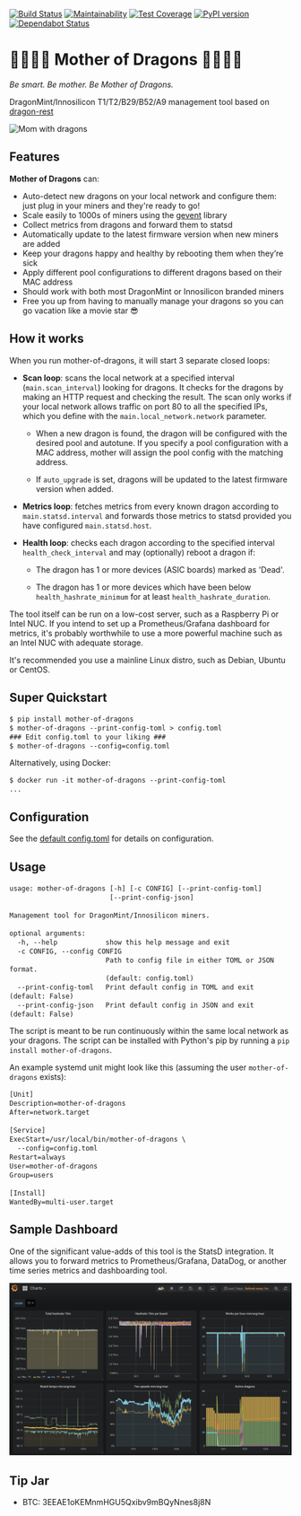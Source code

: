 [![Build Status](https://travis-ci.org/brndnmtthws/mother-of-dragons.svg?branch=master)](https://travis-ci.org/brndnmtthws/mother-of-dragons) [![Maintainability](https://api.codeclimate.com/v1/badges/b555c676a4940731d47f/maintainability)](https://codeclimate.com/github/brndnmtthws/mother-of-dragons/maintainability) [![Test Coverage](https://api.codeclimate.com/v1/badges/b555c676a4940731d47f/test_coverage)](https://codeclimate.com/github/brndnmtthws/mother-of-dragons/test_coverage) [![PyPI version](https://badge.fury.io/py/mother-of-dragons.svg)](https://badge.fury.io/py/mother-of-dragons) [![Dependabot Status](https://api.dependabot.com/badges/status?host=github&repo=brndnmtthws/mother-of-dragons)](https://dependabot.com)

# 🐲👸🔥🐉 Mother of Dragons 🐲👸🔥🐉

_Be smart. Be mother. Be Mother of Dragons._

DragonMint/Innosilicon T1/T2/B29/B52/A9 management tool based on
[dragon-rest](https://github.com/brndnmtthws/dragon-rest)

![Mom with dragons](/mom.gif?raw=true)

## Features

**Mother of Dragons** can:

- Auto-detect new dragons on your local network and configure them:
  just plug in your miners and they're ready to go!
- Scale easily to 1000s of miners using the [gevent](http://www.gevent.org/)
  library
- Collect metrics from dragons and forward them to statsd
- Automatically update to the latest firmware version when new miners are
  added
- Keep your dragons happy and healthy by rebooting them when they’re sick
- Apply different pool configurations to different dragons based on their
  MAC address
- Should work with both most DragonMint or Innosilicon branded miners
- Free you up from having to manually manage your dragons so you can go
  vacation like a movie star 😎

## How it works

When you run mother-of-dragons, it will start 3 separate closed loops:

- **Scan loop**: scans the local network at a specified interval
  (`main.scan_interval`) looking for dragons. It checks for the dragons by
  making an HTTP request and checking the result. The scan only works if
  your local network allows traffic on port 80 to all the specified IPs,
  which you define with the `main.local_network.network` parameter.

  - When a new dragon is found, the dragon will be configured with the
    desired pool and autotune. If you specify a pool configuration with a MAC
    address, mother will assign the pool config with the matching address.

  - If `auto_upgrade` is set, dragons will be updated to the latest
    firmware version when added.

- **Metrics loop**: fetches metrics from every known dragon according to
  `main.statsd.interval` and forwards those metrics to statsd provided you
  have configured `main.statsd.host`.

- **Health loop**: checks each dragon according to the specified interval
  `health_check_interval` and may (optionally) reboot a dragon if:

  - The dragon has 1 or more devices (ASIC boards) marked as 'Dead'.

  - The dragon has 1 or more devices which have been below
    `health_hashrate_minimum` for at least
    `health_hashrate_duration`.

The tool itself can be run on a low-cost server, such as a Raspberry Pi or
Intel NUC. If you intend to set up a Prometheus/Grafana dashboard for
metrics, it's probably worthwhile to use a more powerful machine such as an
Intel NUC with adequate storage.

It's recommended you use a mainline Linux distro, such as Debian, Ubuntu or
CentOS.

## Super Quickstart

```ShellSession
$ pip install mother-of-dragons
$ mother-of-dragons --print-config-toml > config.toml
### Edit config.toml to your liking ###
$ mother-of-dragons --config=config.toml
```

Alternatively, using Docker:

```ShellSession
$ docker run -it mother-of-dragons --print-config-toml
...
```

## Configuration

See the [default config.toml](mother_of_dragons/config.toml) for details on
configuration.

## Usage

```
usage: mother-of-dragons [-h] [-c CONFIG] [--print-config-toml]
                         [--print-config-json]

Management tool for DragonMint/Innosilicon miners.

optional arguments:
  -h, --help            show this help message and exit
  -c CONFIG, --config CONFIG
                        Path to config file in either TOML or JSON format.
                        (default: config.toml)
  --print-config-toml   Print default config in TOML and exit (default: False)
  --print-config-json   Print default config in JSON and exit (default: False)
```

The script is meant to be run continuously within the same local network as
your dragons. The script can be installed with Python's pip by running a
`pip install mother-of-dragons`.

An example systemd unit might look like this (assuming the user
`mother-of-dragons` exists):

```
[Unit]
Description=mother-of-dragons
After=network.target

[Service]
ExecStart=/usr/local/bin/mother-of-dragons \
  --config=config.toml
Restart=always
User=mother-of-dragons
Group=users

[Install]
WantedBy=multi-user.target
```

## Sample Dashboard

One of the significant value-adds of this tool is the StatsD integration. It
allows you to forward metrics to Prometheus/Grafana, DataDog, or another
time series metrics and dashboarding tool.

![Sample Grafana Dashboard](sample-grafana.png)

## Tip Jar

- BTC: 3EEAE1oKEMnmHGU5Qxibv9mBQyNnes8j8N
